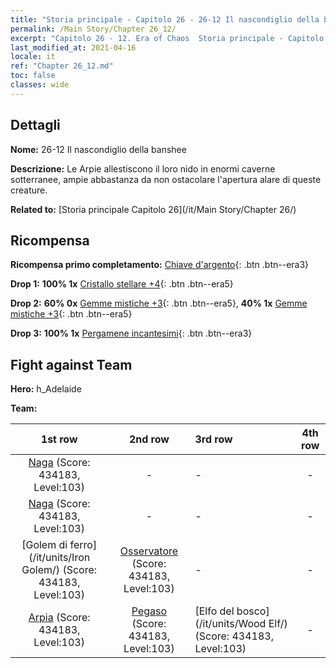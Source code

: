 ```yaml
---
title: "Storia principale - Capitolo 26 - 26-12 Il nascondiglio della banshee"
permalink: /Main Story/Chapter 26_12/
excerpt: "Capitolo 26 - 12. Era of Chaos  Storia principale - Capitolo 26_12. 26-12 Il nascondiglio della banshee"
last_modified_at: 2021-04-16
locale: it
ref: "Chapter 26_12.md"
toc: false
classes: wide
---
```


## Dettagli

 **Nome:** 26-12 Il nascondiglio della banshee

 **Descrizione:** Le Arpie allestiscono il loro nido in enormi caverne sotterranee, ampie abbastanza da non ostacolare l'apertura alare di queste creature.

 **Related to:** [Storia principale Capitolo 26](/it/Main Story/Chapter 26/)

## Ricompensa

 **Ricompensa primo completamento:** [Chiave d'argento](/it/Items/con_693/){: .btn .btn--era3}

 **Drop 1:** **100% 1x** [Cristallo stellare +4](/it/Items/mat_94/){: .btn .btn--era5}

 **Drop 2:** **60% 0x** [Gemme mistiche +3](/it/Items/mat_86/){: .btn .btn--era5}, **40% 1x** [Gemme mistiche +3](/it/Items/mat_86/){: .btn .btn--era5}

 **Drop 3:** **100% 1x** [Pergamene incantesimi](/it/Items/con_694/){: .btn .btn--era3}


## Fight against Team
 **Hero:** h_Adelaide

 **Team:**


  | 1st row | 2nd row | 3rd row | 4th row |
  |:----:|:----:|:----|:----:|
  | [Naga](/it/units/Naga/) (Score: 434183, Level:103)  | - | - | - |
  | [Naga](/it/units/Naga/) (Score: 434183, Level:103)  | - | - | - |
  | [Golem di ferro](/it/units/Iron Golem/) (Score: 434183, Level:103)  | [Osservatore](/it/units/Beholder/) (Score: 434183, Level:103)  | - | - |
  | [Arpia](/it/units/Harpy/) (Score: 434183, Level:103)  | [Pegaso](/it/units/Pegasus/) (Score: 434183, Level:103)  | [Elfo del bosco](/it/units/Wood Elf/) (Score: 434183, Level:103)  | - |


